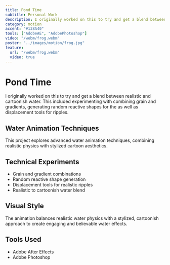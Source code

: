 ```yaml
---
title: Pond Time
subtitle: Personal Work
description: I originally worked on this to try and get a blend between realistic and cartoonish water. This included experimenting with combining grain and gradients, generating random reactive shapes for the as well as displacement tools for ripples.
category: motion
accent: "#138A40"
tools: ["AdobeAE", "AdobePhotoshop"]
video: "/webm/frog.webm"
poster: "../images/motion/frog.jpg"
feature:
  url: "/webm/frog.webm"
  video: true
---
```


# Pond Time

I originally worked on this to try and get a blend between realistic and cartoonish water. This included experimenting with combining grain and gradients, generating random reactive shapes for the as well as displacement tools for ripples.

## Water Animation Techniques

This project explores advanced water animation techniques, combining realistic physics with stylized cartoon aesthetics.

## Technical Experiments

- Grain and gradient combinations
- Random reactive shape generation
- Displacement tools for realistic ripples
- Realistic to cartoonish water blend

## Visual Style

The animation balances realistic water physics with a stylized, cartoonish approach to create engaging and believable water effects.

## Tools Used

- Adobe After Effects
- Adobe Photoshop
